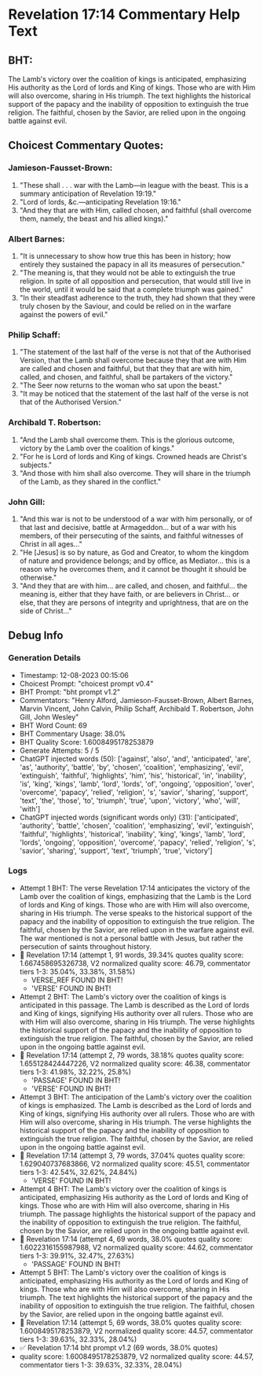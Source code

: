 # Revelation 17:14 Commentary Help Text

## BHT:
The Lamb's victory over the coalition of kings is anticipated, emphasizing His authority as the Lord of lords and King of kings. Those who are with Him will also overcome, sharing in His triumph. The text highlights the historical support of the papacy and the inability of opposition to extinguish the true religion. The faithful, chosen by the Savior, are relied upon in the ongoing battle against evil.

## Choicest Commentary Quotes:
### Jamieson-Fausset-Brown:
1. "These shall . . . war with the Lamb—in league with the beast. This is a summary anticipation of Revelation 19:19." 
2. "Lord of lords, &amp;c.—anticipating Revelation 19:16."
3. "And they that are with Him, called chosen, and faithful (shall overcome them, namely, the beast and his allied kings)."

### Albert Barnes:
1. "It is unnecessary to show how true this has been in history; how entirely they sustained the papacy in all its measures of persecution."
2. "The meaning is, that they would not be able to extinguish the true religion. In spite of all opposition and persecution, that would still live in the world, until it would be said that a complete triumph was gained."
3. "In their steadfast adherence to the truth, they had shown that they were truly chosen by the Saviour, and could be relied on in the warfare against the powers of evil."

### Philip Schaff:
1. "The statement of the last half of the verse is not that of the Authorised Version, that the Lamb shall overcome because they that are with Him are called and chosen and faithful, but that they that are with him, called, and chosen, and faithful, shall be partakers of the victory."
2. "The Seer now returns to the woman who sat upon the beast."
3. "It may be noticed that the statement of the last half of the verse is not that of the Authorised Version."

### Archibald T. Robertson:
1. "And the Lamb shall overcome them. This is the glorious outcome, victory by the Lamb over the coalition of kings."
2. "For he is Lord of lords and King of kings. Crowned heads are Christ's subjects."
3. "And those with him shall also overcome. They will share in the triumph of the Lamb, as they shared in the conflict."

### John Gill:
1. "And this war is not to be understood of a war with him personally, or of that last and decisive, battle at Armageddon... but of a war with his members, of their persecuting of the saints, and faithful witnesses of Christ in all ages..."
2. "He [Jesus] is so by nature, as God and Creator, to whom the kingdom of nature and providence belongs; and by office, as Mediator... this is a reason why he overcomes them, and it cannot be thought it should be otherwise."
3. "And they that are with him... are called, and chosen, and faithful... the meaning is, either that they have faith, or are believers in Christ... or else, that they are persons of integrity and uprightness, that are on the side of Christ..."


## Debug Info
### Generation Details
- Timestamp: 12-08-2023 00:15:06
- Choicest Prompt: "choicest prompt v0.4"
- BHT Prompt: "bht prompt v1.2"
- Commentators: "Henry Alford, Jamieson-Fausset-Brown, Albert Barnes, Marvin Vincent, John Calvin, Philip Schaff, Archibald T. Robertson, John Gill, John Wesley"
- BHT Word Count: 69
- BHT Commentary Usage: 38.0%
- BHT Quality Score: 1.6008495178253879
- Generate Attempts: 5 / 5
- ChatGPT injected words (50):
	['against', 'also', 'and', 'anticipated', 'are', 'as', 'authority', 'battle', 'by', 'chosen', 'coalition', 'emphasizing', 'evil', 'extinguish', 'faithful', 'highlights', 'him', 'his', 'historical', 'in', 'inability', 'is', 'king', 'kings', 'lamb', 'lord', 'lords', 'of', 'ongoing', 'opposition', 'over', 'overcome', 'papacy', 'relied', 'religion', 's', 'savior', 'sharing', 'support', 'text', 'the', 'those', 'to', 'triumph', 'true', 'upon', 'victory', 'who', 'will', 'with']
- ChatGPT injected words (significant words only) (31):
	['anticipated', 'authority', 'battle', 'chosen', 'coalition', 'emphasizing', 'evil', 'extinguish', 'faithful', 'highlights', 'historical', 'inability', 'king', 'kings', 'lamb', 'lord', 'lords', 'ongoing', 'opposition', 'overcome', 'papacy', 'relied', 'religion', 's', 'savior', 'sharing', 'support', 'text', 'triumph', 'true', 'victory']

### Logs
- Attempt 1 BHT: The verse Revelation 17:14 anticipates the victory of the Lamb over the coalition of kings, emphasizing that the Lamb is the Lord of lords and King of kings. Those who are with Him will also overcome, sharing in His triumph. The verse speaks to the historical support of the papacy and the inability of opposition to extinguish the true religion. The faithful, chosen by the Savior, are relied upon in the warfare against evil. The war mentioned is not a personal battle with Jesus, but rather the persecution of saints throughout history.
- 🔄 Revelation 17:14 (attempt 1, 91 words, 39.34% quotes quality score: 1.667458695326738, V2 normalized quality score: 46.79, commentator tiers 1-3: 35.04%, 33.38%, 31.58%) 
	- VERSE_REF FOUND IN BHT! 
	- 'VERSE' FOUND IN BHT!
- Attempt 2 BHT: The Lamb's victory over the coalition of kings is anticipated in this passage. The Lamb is described as the Lord of lords and King of kings, signifying His authority over all rulers. Those who are with Him will also overcome, sharing in His triumph. The verse highlights the historical support of the papacy and the inability of opposition to extinguish the true religion. The faithful, chosen by the Savior, are relied upon in the ongoing battle against evil.
- 🔄 Revelation 17:14 (attempt 2, 79 words, 38.18% quotes quality score: 1.655128424447226, V2 normalized quality score: 46.38, commentator tiers 1-3: 41.98%, 32.22%, 25.8%) 
	- 'PASSAGE' FOUND IN BHT! 
	- 'VERSE' FOUND IN BHT!
- Attempt 3 BHT: The anticipation of the Lamb's victory over the coalition of kings is emphasized. The Lamb is described as the Lord of lords and King of kings, signifying His authority over all rulers. Those who are with Him will also overcome, sharing in His triumph. The verse highlights the historical support of the papacy and the inability of opposition to extinguish the true religion. The faithful, chosen by the Savior, are relied upon in the ongoing battle against evil.
- 🔄 Revelation 17:14 (attempt 3, 79 words, 37.04% quotes quality score: 1.629040737683866, V2 normalized quality score: 45.51, commentator tiers 1-3: 42.54%, 32.62%, 24.84%) 
	- 'VERSE' FOUND IN BHT!
- Attempt 4 BHT: The Lamb's victory over the coalition of kings is anticipated, emphasizing His authority as the Lord of lords and King of kings. Those who are with Him will also overcome, sharing in His triumph. The passage highlights the historical support of the papacy and the inability of opposition to extinguish the true religion. The faithful, chosen by the Savior, are relied upon in the ongoing battle against evil.
- 🔄 Revelation 17:14 (attempt 4, 69 words, 38.0% quotes quality score: 1.6022316155987988, V2 normalized quality score: 44.62, commentator tiers 1-3: 39.91%, 32.47%, 27.63%) 
	- 'PASSAGE' FOUND IN BHT!
- Attempt 5 BHT: The Lamb's victory over the coalition of kings is anticipated, emphasizing His authority as the Lord of lords and King of kings. Those who are with Him will also overcome, sharing in His triumph. The text highlights the historical support of the papacy and the inability of opposition to extinguish the true religion. The faithful, chosen by the Savior, are relied upon in the ongoing battle against evil.
- 🔄 Revelation 17:14 (attempt 5, 69 words, 38.0% quotes quality score: 1.6008495178253879, V2 normalized quality score: 44.57, commentator tiers 1-3: 39.63%, 32.33%, 28.04%)
- ✅ Revelation 17:14 bht prompt v1.2 (69 words, 38.0% quotes)
- quality score: 1.6008495178253879, V2 normalized quality score: 44.57, commentator tiers 1-3: 39.63%, 32.33%, 28.04%)